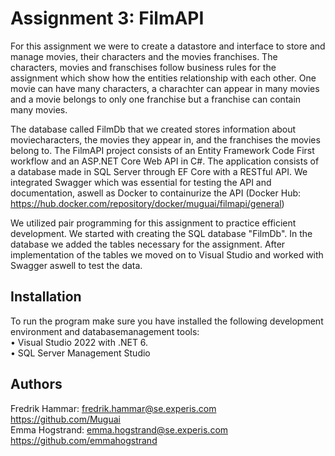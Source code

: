 # Assignment 3: FilmAPI

For this assignment we were to create a datastore and interface to store and manage movies, their characters and the movies franchises. The characters, movies and franschises follow business rules for 
the assignment which show how the entities relationship with each other. One movie can have many characters, a charachter can appear in many movies and a movie belongs to only one franchise but a 
franchise can contain many movies.

The database called FilmDb that we created stores information about moviecharacters, the movies they appear in, and the franchises the movies belong to. 
The FilmAPI project consists of an Entity Framework Code First workflow and an ASP.NET Core Web API in C#. The application consists of a database made in SQL Server through EF Core with a RESTful API. 
We integrated Swagger which was essential for testing the API and documentation, aswell as Docker to containurize the API (Docker Hub: https://hub.docker.com/repository/docker/muguai/filmapi/general)

We utilized pair programming for this assignment to practice efficient development. We started with creating the SQL database "FilmDb". In the database we added the tables necessary for the assignment.
After implementation of the tables we moved on to Visual Studio and worked with Swagger aswell to test the data. 

## Installation

To run the program make sure you have installed the following development environment and databasemanagement tools: \
• Visual Studio 2022 with .NET 6. \
• SQL Server Management Studio

## Authors

Fredrik Hammar: fredrik.hammar@se.experis.com https://github.com/Muguai \
Emma Hogstrand: emma.hogstrand@se.experis.com https://github.com/emmahogstrand
